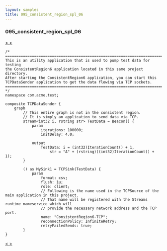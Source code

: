 ```yaml
---
layout: samples
title: 095_consistent_region_spl_06
---
```


### 095_consistent_region_spl_06

<div class="sampleNav"><a class="button" href="/sx43/samples/spl-for-beginner/095_consistent_region_spl_06_com_acme_test_ConsistentRegion6_spl/"> < </a><a class="button" href="/sx43/samples/spl-for-beginner/096_consistent_region_cpp_07_com_acme_test_ConsistentRegion7_spl/"> > </a>
</div>

~~~~~~
/*
============================================================================
This is an utility application that is used to pump test data for testing
the ConsistentRegion6 application located in this same project directory.
After starting the ConsistentRegion6 application, you can start this
TCPDataSender application to get the data flowing via TCP sockets. 
============================================================================ 
*/
namespace com.acme.test;

composite TCPDataSender {
	graph
		// This entire graph is not in the consistent region.
		// It is simply an application to send data via TCP.
		stream<int32 i, rstring str> TestData = Beacon() {
			param
				iterations: 100000;
				initDelay: 4.0;
				
			output
				TestData: i = (int32)IterationCount() + 1,
					str = "A" + (rstring)((int32)IterationCount() + 1);
		}
		
		() as MySink1 = TCPSink(TestData) {
			param
				format: csv;
				flush: 1u;
				role: client;
				// Following is the name used in the TCPSource of the main application in this project.
				// That name will be registered with the Streams runtime nameservice which will
				// provide the necessary network address and the TCP port.
				name: "ConsistentRegion6-TCP";
				reconnectionPolicy: InfiniteRetry;
				retryFailedSends: true;
		}		
}

~~~~~~

<div class="sampleNav"><a class="button" href="/sx43/samples/spl-for-beginner/095_consistent_region_spl_06_com_acme_test_ConsistentRegion6_spl/"> < </a><a class="button" href="/sx43/samples/spl-for-beginner/096_consistent_region_cpp_07_com_acme_test_ConsistentRegion7_spl/"> > </a>
</div>

